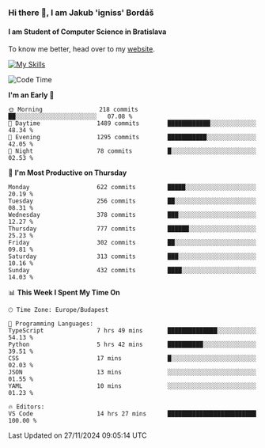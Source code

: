 ### Hi there 👋, I am Jakub 'igniss' Bordáš

#### I am Student of Computer Science in Bratislava
To know me better, head over to my [website](https://bordas.sk).

[![My Skills](https://skillicons.dev/icons?i=js,html,css,figma,svelte,java,kotlin,python,postgresql,typescript,nest,nodejs)](https://bordas.sk)


<!--START_SECTION:waka-->
![Code Time](http://img.shields.io/badge/Code%20Time-1%2C591%20hrs%2043%20mins-blue)

**I'm an Early 🐤** 

```text
🌞 Morning                218 commits         ██░░░░░░░░░░░░░░░░░░░░░░░   07.08 % 
🌆 Daytime                1489 commits        ████████████░░░░░░░░░░░░░   48.34 % 
🌃 Evening                1295 commits        ███████████░░░░░░░░░░░░░░   42.05 % 
🌙 Night                  78 commits          █░░░░░░░░░░░░░░░░░░░░░░░░   02.53 % 
```
📅 **I'm Most Productive on Thursday** 

```text
Monday                   622 commits         █████░░░░░░░░░░░░░░░░░░░░   20.19 % 
Tuesday                  256 commits         ██░░░░░░░░░░░░░░░░░░░░░░░   08.31 % 
Wednesday                378 commits         ███░░░░░░░░░░░░░░░░░░░░░░   12.27 % 
Thursday                 777 commits         ██████░░░░░░░░░░░░░░░░░░░   25.23 % 
Friday                   302 commits         ██░░░░░░░░░░░░░░░░░░░░░░░   09.81 % 
Saturday                 313 commits         ███░░░░░░░░░░░░░░░░░░░░░░   10.16 % 
Sunday                   432 commits         ████░░░░░░░░░░░░░░░░░░░░░   14.03 % 
```


📊 **This Week I Spent My Time On** 

```text
🕑︎ Time Zone: Europe/Budapest

💬 Programming Languages: 
TypeScript               7 hrs 49 mins       ██████████████░░░░░░░░░░░   54.13 % 
Python                   5 hrs 42 mins       ██████████░░░░░░░░░░░░░░░   39.51 % 
CSS                      17 mins             █░░░░░░░░░░░░░░░░░░░░░░░░   02.03 % 
JSON                     13 mins             ░░░░░░░░░░░░░░░░░░░░░░░░░   01.55 % 
YAML                     10 mins             ░░░░░░░░░░░░░░░░░░░░░░░░░   01.23 % 

🔥 Editors: 
VS Code                  14 hrs 27 mins      █████████████████████████   100.00 % 
```


 Last Updated on 27/11/2024 09:05:14 UTC
<!--END_SECTION:waka-->
